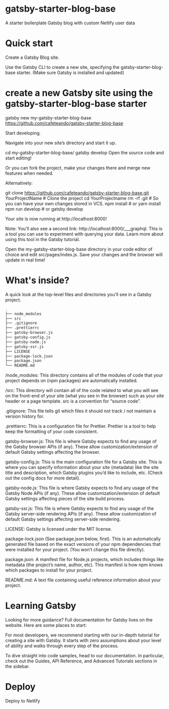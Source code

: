 # gatsby-starter-blog-base
A starter boilerplate Gatsby blog with custom Netlify user data

# Quick start

Create a Gatsby Blog site.

Use the Gatsby CLI to create a new site, specifying the gatsby-starter-blog-base starter. (Make sure Gatsby is installed and updated)

# create a new Gatsby site using the gatsby-starter-blog-base starter
gatsby new my-gatsby-starter-blog-base https://github.com/cafeteando/gatsby-starter-blog-base

Start developing.

Navigate into your new site’s directory and start it up.

cd my-gatsby-starter-blog-base/
gatsby develop
Open the source code and start editing!

Or you can fork the project, make your changes there and merge new features when needed.

Alternatively:

git clone https://github.com/cafeteando/gatsby-starter-blog-base.git YourProjectName # Clone the project
cd YourProjectname
rm -rf .git # So you can have your own changes stored in VCS.
npm install # or yarn install
npm run develop # or gatsby develop

Your site is now running at http://localhost:8000!

Note: You'll also see a second link: http://localhost:8000/___graphql. This is a tool you can use to experiment with querying your data. Learn more about using this tool in the Gatsby tutorial.

Open the my-gatsby-starter-blog-base directory in your code editor of choice and edit src/pages/index.js. Save your changes and the browser will update in real time!

# What's inside?

A quick look at the top-level files and directories you'll see in a Gatsby project.
```sh
.
├── node_modules
├── src
├── .gitignore
├── .prettierrc
├── gatsby-browser.js
├── gatsby-config.js
├── gatsby-node.js
├── gatsby-ssr.js
├── LICENSE
├── package-lock.json
├── package.json
└── README.md
```

/node_modules: This directory contains all of the modules of code that your project depends on (npm packages) are automatically installed.

/src: This directory will contain all of the code related to what you will see on the front-end of your site (what you see in the browser) such as your site header or a page template. src is a convention for “source code”.

.gitignore: This file tells git which files it should not track / not maintain a version history for.

.prettierrc: This is a configuration file for Prettier. Prettier is a tool to help keep the formatting of your code consistent.

gatsby-browser.js: This file is where Gatsby expects to find any usage of the Gatsby browser APIs (if any). These allow customization/extension of default Gatsby settings affecting the browser.

gatsby-config.js: This is the main configuration file for a Gatsby site. This is where you can specify information about your site (metadata) like the site title and description, which Gatsby plugins you’d like to include, etc. (Check out the config docs for more detail).

gatsby-node.js: This file is where Gatsby expects to find any usage of the Gatsby Node APIs (if any). These allow customization/extension of default Gatsby settings affecting pieces of the site build process.

gatsby-ssr.js: This file is where Gatsby expects to find any usage of the Gatsby server-side rendering APIs (if any). These allow customization of default Gatsby settings affecting server-side rendering.

LICENSE: Gatsby is licensed under the MIT license.

package-lock.json (See package.json below, first). This is an automatically generated file based on the exact versions of your npm dependencies that were installed for your project. (You won’t change this file directly).

package.json: A manifest file for Node.js projects, which includes things like metadata (the project’s name, author, etc). This manifest is how npm knows which packages to install for your project.

README.md: A text file containing useful reference information about your project.

# Learning Gatsby

Looking for more guidance? Full documentation for Gatsby lives on the website. Here are some places to start:

For most developers, we recommend starting with our in-depth tutorial for creating a site with Gatsby. It starts with zero assumptions about your level of ability and walks through every step of the process.

To dive straight into code samples, head to our documentation. In particular, check out the Guides, API Reference, and Advanced Tutorials sections in the sidebar.

# Deploy

Deploy to Netlify
